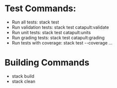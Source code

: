 # Test Commands:
- Run all tests: stack test
- Run validation tests: stack test catapult:validate
- Run unit tests: stack test catapult:units
- Run grading tests: stack test catapult:grading
- Run tests with coverage: stack test --coverage ...

# Building Commands
- stack build
- stack clean
